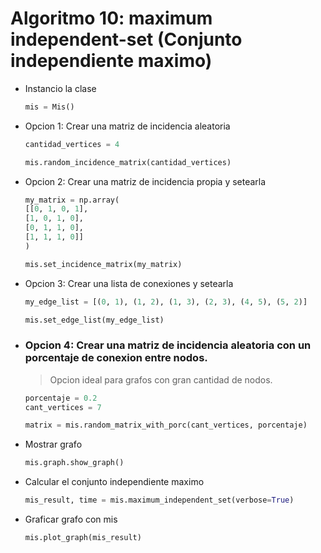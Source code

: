 # Algoritmo 10: maximum independent-set (Conjunto independiente maximo)

* Instancio la clase

    ```python
    mis = Mis()
    ```

* Opcion 1: Crear una matriz de incidencia aleatoria

    ```python
    cantidad_vertices = 4

    mis.random_incidence_matrix(cantidad_vertices)
    ```

* Opcion 2: Crear una matriz de incidencia propia y setearla

    ```python
    my_matrix = np.array(
    [[0, 1, 0, 1], 
    [1, 0, 1, 0],
    [0, 1, 1, 0], 
    [1, 1, 1, 0]]
    )

    mis.set_incidence_matrix(my_matrix)
    ```

* Opcion 3: Crear una lista de conexiones y setearla

    ```python
    my_edge_list = [(0, 1), (1, 2), (1, 3), (2, 3), (4, 5), (5, 2)]

    mis.set_edge_list(my_edge_list)
    ```

* ### Opcion 4: Crear una matriz de incidencia aleatoria con un porcentaje de conexion entre nodos.
    > Opcion ideal para grafos con gran cantidad de nodos.

    ```python
    porcentaje = 0.2
    cant_vertices = 7

    matrix = mis.random_matrix_with_porc(cant_vertices, porcentaje)
    ```

* Mostrar grafo

    ```python
    mis.graph.show_graph()
    ```

* Calcular el conjunto independiente maximo

    ```python
    mis_result, time = mis.maximum_independent_set(verbose=True)
    ```

* Graficar grafo con mis

    ```python
    mis.plot_graph(mis_result)
    ```


